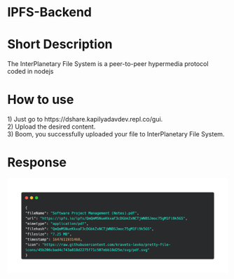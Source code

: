 # IPFS-Backend

<h1>Short Description </h1>
The InterPlanetary File System is a peer-to-peer hypermedia protocol coded in nodejs


<h1>How to use </h1>
1) Just go to https://dshare.kapilyadavdev.repl.co/gui.<br>
2) Upload the desired content.<br>
3) Boom, you successfully uploaded your file to InterPlanetary File System.<br>

<h1>Response</h1>

![alt text](https://github.com/KapilYadav-dev/IPFS-Backend/blob/main/carbon.png)


